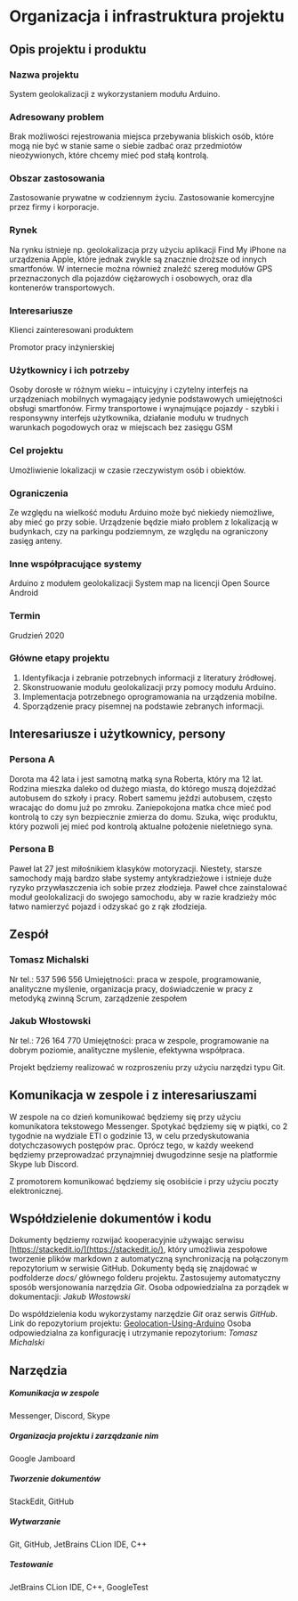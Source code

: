 # Organizacja i infrastruktura projektu

## Opis projektu i produktu

### Nazwa projektu

System geolokalizacji z wykorzystaniem modułu Arduino.
### Adresowany problem

Brak możliwości rejestrowania miejsca przebywania bliskich osób, które mogą nie być w stanie same o siebie zadbać oraz przedmiotów nieożywionych, które chcemy mieć pod stałą kontrolą.

### Obszar zastosowania
Zastosowanie prywatne w codziennym życiu.
Zastosowanie komercyjne przez firmy i korporacje.
### Rynek
Na rynku istnieje np. geolokalizacja przy użyciu aplikacji Find My iPhone na urządzenia Apple, które jednak zwykle są znacznie droższe od innych smartfonów. W internecie można również znaleźć szereg modułów GPS przeznaczonych dla pojazdów ciężarowych i osobowych, oraz dla kontenerów transportowych.
### Interesariusze

Klienci zainteresowani produktem

Promotor pracy inżynierskiej

### Użytkownicy i ich potrzeby

Osoby dorosłe w różnym wieku – intuicyjny i czytelny interfejs na urządzeniach mobilnych wymagający jedynie podstawowych umiejętności obsługi smartfonów.
Firmy transportowe i wynajmujące pojazdy - szybki i responsywny interfejs użytkownika, działanie modułu w trudnych warunkach pogodowych oraz w miejscach bez zasięgu GSM

### Cel projektu

Umożliwienie lokalizacji w czasie rzeczywistym osób i obiektów.

### Ograniczenia

Ze względu na wielkość modułu Arduino może być niekiedy niemożliwe, aby mieć go przy sobie.
Urządzenie będzie miało problem z lokalizacją w budynkach, czy na parkingu podziemnym, ze względu na ograniczony zasięg anteny.
### Inne współpracujące systemy

Arduino z modułem geolokalizacji
System map na licencji Open Source
Android
### Termin

Grudzień 2020

### Główne etapy projektu

1.  Identyfikacja i zebranie potrzebnych informacji z literatury źródłowej.
2.  Skonstruowanie modułu geolokalizacji przy pomocy modułu Arduino.
3.  Implementacja potrzebnego oprogramowania na urządzenia mobilne.
4.  Sporządzenie pracy pisemnej na podstawie zebranych informacji.
## Interesariusze i użytkownicy, persony

### Persona A

Dorota ma 42 lata i jest samotną matką syna Roberta, który ma 12 lat. Rodzina mieszka daleko od dużego miasta, do którego muszą dojeżdżać autobusem do szkoły i pracy. Robert samemu jeździ autobusem, często wracając do domu już po zmroku. Zaniepokojona matka chce mieć pod kontrolą to czy syn bezpiecznie zmierza do domu. Szuka, więc produktu, który pozwoli jej mieć pod kontrolą aktualne położenie nieletniego syna.

### Persona B

Paweł lat 27 jest miłośnikiem klasyków motoryzacji. Niestety, starsze samochody mają bardzo słabe systemy antykradzieżowe i istnieje duże ryzyko przywłaszczenia ich sobie przez złodzieja. Paweł chce zainstalować moduł geolokalizacji do swojego samochodu, aby w razie kradzieży móc łatwo namierzyć pojazd i odzyskać go z rąk złodzieja.

## Zespół

### Tomasz Michalski
Nr tel.: 537 596 556
Umiejętności: praca w zespole, programowanie, analityczne myślenie, organizacja pracy, doświadczenie w pracy z metodyką zwinną Scrum, zarządzenie zespołem

### Jakub Włostowski

Nr tel.: 726 164 770
Umiejętności: praca w zespole, programowanie na dobrym poziomie, analityczne myślenie, efektywna współpraca.

Projekt będziemy realizować w rozproszeniu przy użyciu narzędzi typu Git.

## Komunikacja w zespole i z interesariuszami

W zespole na co dzień komunikować będziemy się przy użyciu komunikatora tekstowego Messenger. Spotykać będziemy się w piątki, co 2 tygodnie na wydziale ETI o godzinie 13, w celu przedyskutowania dotychczasowych postępów prac. Oprócz tego, w każdy weekend będziemy przeprowadzać przynajmniej dwugodzinne sesje na platformie Skype lub Discord.

Z promotorem komunikować będziemy się osobiście i  przy użyciu poczty elektronicznej.

## Współdzielenie dokumentów i kodu
Dokumenty będziemy rozwijać kooperacyjnie używając serwisu [https://stackedit.io/](https://stackedit.io/), który umożliwia zespołowe tworzenie plików markdown z automatyczną synchronizacją na połączonym repozytorium w serwisie GitHub. Dokumenty będą się znajdować w podfolderze *docs/* głównego folderu projektu. Zastosujemy automatyczny sposób wersjonowania narzędzia *Git*.
Osoba odpowiedzialna za porządek w dokumentacji: *Jakub Włostowski*

Do współdzielenia kodu wykorzystamy narzędzie *Git* oraz serwis *GitHub*. 
Link do repozytorium projektu: [Geolocation-Using-Arduino](https://github.com/TomaszMich/Geolocation-Using-Arduino)
Osoba odpowiedzialna za konfigurację i utrzymanie repozytorium: *Tomasz Michalski*

## Narzędzia
##### Komunikacja w zespole
Messenger, Discord, Skype
##### Organizacja projektu i zarządzanie nim
Google Jamboard
##### Tworzenie dokumentów
StackEdit, GitHub
##### Wytwarzanie
Git, GitHub, JetBrains CLion IDE, C++
##### Testowanie
JetBrains CLion IDE, C++, GoogleTest
<!--stackedit_data:
eyJoaXN0b3J5IjpbLTMzMDYyNDU5OSw3MDQ2NDM0ODksMTgxOT
M4NzA1NSwxNzkxOTA4NDU1LDkwMzEwMTI2OSwxMzE0OTcyODE1
LC01NDIwNDM4MiwxMDcwMTk4NDAyLC05NDY2MTE1OTIsLTc3NT
I3ODk1NCwtMTY0MTM5OTU4Nyw1NTQ0MTI0ODksMTI4MTg1Njg0
OSwtMTQ2MjM3MTAyMSwtMTU2MDIzMjE2LC0xODYyMDE3MDA2XX
0=
-->